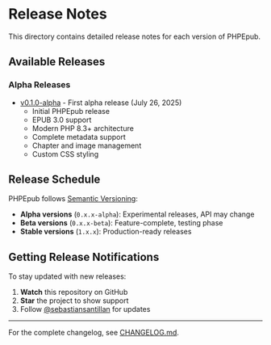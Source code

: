 # Release Notes

This directory contains detailed release notes for each version of PHPEpub.

## Available Releases

### Alpha Releases

- [v0.1.0-alpha](v0.1.0-alpha.md) - First alpha release (July 26, 2025)
  - Initial PHPEpub release
  - EPUB 3.0 support
  - Modern PHP 8.3+ architecture
  - Complete metadata support
  - Chapter and image management
  - Custom CSS styling

## Release Schedule

PHPEpub follows [Semantic Versioning](https://semver.org/spec/v2.0.0.html):

- **Alpha versions** (`0.x.x-alpha`): Experimental releases, API may change
- **Beta versions** (`0.x.x-beta`): Feature-complete, testing phase
- **Stable versions** (`1.x.x`): Production-ready releases

## Getting Release Notifications

To stay updated with new releases:

1. **Watch** this repository on GitHub
2. **Star** the project to show support
3. Follow [@sebastiansantillan](https://github.com/sebastiansantillan) for updates

---

For the complete changelog, see [CHANGELOG.md](../../CHANGELOG.md).
